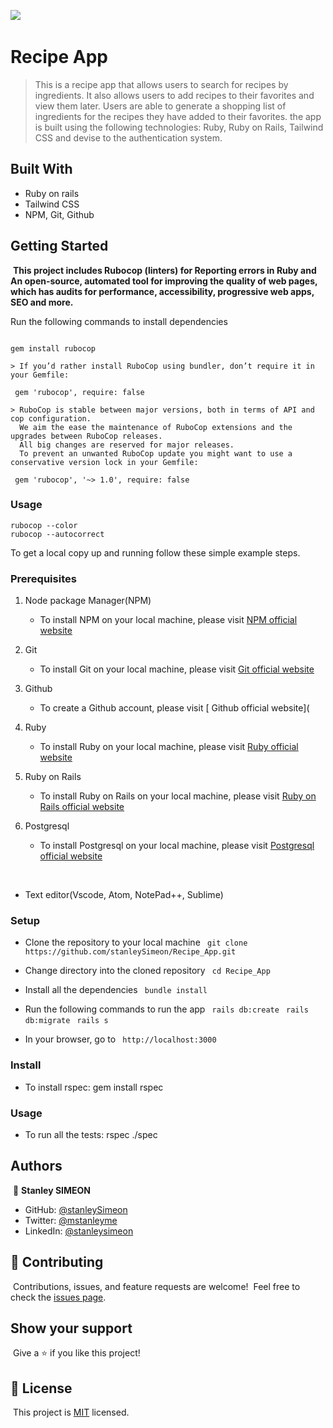 ![](https://img.shields.io/badge/Microverse-blueviolet)
​
# Recipe App

> This is a recipe app that allows users to search for recipes by ingredients. It also allows users to add recipes to their favorites and view them later. Users are able to generate a shopping list of ingredients for the recipes they have added to their favorites. the app is built using the following technologies: Ruby, Ruby on Rails, Tailwind CSS and devise to the authentication system.
​
## Built With

- Ruby on rails
- Tailwind CSS
- NPM, Git, Github
​
## Getting Started
​
**This project includes Rubocop (linters) for Reporting errors in Ruby and An open-source, automated tool for improving the quality of web pages, which has audits for performance, accessibility, progressive web apps, SEO and more.**

Run the following commands to install dependencies
​
```

gem install rubocop

> If you’d rather install RuboCop using bundler, don’t require it in your Gemfile:

 gem 'rubocop', require: false

> RuboCop is stable between major versions, both in terms of API and cop configuration.
  We aim the ease the maintenance of RuboCop extensions and the upgrades between RuboCop releases.
  All big changes are reserved for major releases.
  To prevent an unwanted RuboCop update you might want to use a conservative version lock in your Gemfile:

 gem 'rubocop', '~> 1.0', require: false

```

### Usage

```
rubocop --color
rubocop --autocorrect
```

To get a local copy up and running follow these simple example steps.

### Prerequisites

1. Node package Manager(NPM)
   - To install NPM on your local machine, please visit [ NPM official website](https://nodejs.org/en/download/)

2. Git
    - To install Git on your local machine, please visit [ Git official website](https://git-scm.com/downloads)

3. Github
    - To create a Github account, please visit [ Github official website](

4. Ruby
    - To install Ruby on your local machine, please visit [ Ruby official website](https://www.ruby-lang.org/en/documentation/installation/)

5. Ruby on Rails
    - To install Ruby on Rails on your local machine, please visit [ Ruby on Rails official website](https://guides.rubyonrails.org/getting_started.html)

6. Postgresql
    - To install Postgresql on your local machine, please visit [ Postgresql official website](https://www.postgresql.org/download/)

​
- Text editor(Vscode, Atom, NotePad++, Sublime)
​
### Setup

- Clone the repository to your local machine
    ``` git clone https://github.com/stanleySimeon/Recipe_App.git```

- Change directory into the cloned repository
    ``` cd Recipe_App```

- Install all the dependencies
    ``` bundle install```

- Run the following commands to run the app
    ``` rails db:create```
    ``` rails db:migrate```
    ``` rails s```

- In your browser, go to
    ``` http://localhost:3000```

### Install

- To install rspec: gem install rspec

### Usage

- To run all the tests: rspec ./spec
## Authors
​
 👤 **Stanley SIMEON**
- GitHub: [@stanleySimeon](https://github.com/stanleySimeon)
- Twitter: [@mstanleyme](https://twitter.com/mstanleyme)
- LinkedIn: [@stanleysimeon](https://www.linkedin.com/in/stanleysimeon/)
​
## 🤝 Contributing
​
Contributions, issues, and feature requests are welcome!
​
Feel free to check the [issues page](../../issues/).
​
## Show your support
​
Give a ⭐️ if you like this project!
​
## 📝 License
​
This project is [MIT](./MIT.md) licensed.

